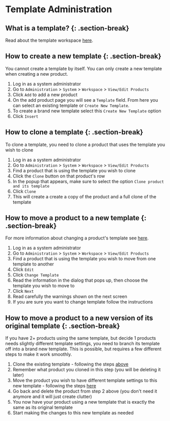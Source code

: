 # Template Administration
## What is a template? {: .section-break}
Read about the template workspace [here](../Spira-Administration-Guide/System-Administration.md).

## How to create a new template {: .section-break}
You cannot create a template by itself. You can only create a new template when creating a new product.

1. Log in as a system administrator
2. Go to `Administration` > `System` > `Workspace` > `View/Edit Products`
3. Click `Add` to add a new product
4. On the add product page you will see a `Template` field. From here you can select an existing template or `Create New Template`.
5. To create a brand new template select this `Create New Template` option
6. Click `Insert`

## How to clone a template {: .section-break}
To clone a template, you need to clone a product that uses the template you wish to clone

1. Log in as a system administrator
2. Go to `Administration` > `System` > `Workspace` > `View/Edit Products`
3. Find a product that is using the template you wish to clone
4. Click the `Clone` button on that product's row
5. In the popup that appears, make sure to select the option `Clone product and its template`
6. Click `Clone`
7. This will create a create a copy of the product and a full clone of the template

## How to move a product to a new template {: .section-break}
For more information about changing a product's template see [here](../Spira-Administration-Guide/Product-Changing-Template.md).

1. Log in as a system administrator
2. Go to `Administration` > `System` > `Workspace` > `View/Edit Products`
3. Find a product that is using the template you wish to move from one template to another
4. Click `Edit`
5. Click `Change Template`
6. Read the information in the dialog that pops up, then choose the template you wish to move to
7. Click `Next`
8. Read carefully the warnings shown on the next screen
9. If you are sure you want to change template follow the instructions


## How to move a product to a new version of its original template  {: .section-break}
If you have 2+ products using the same template, but decide 1 products needs slightly different template settings, you need to branch its template off into a brand new template. This is possible, but requires a few different steps to make it work smoothly.

1. Clone the existing template - following the steps [above](#how-to-clone-a-template)
2. Remember what product you cloned in this step (you will be deleting it later)
3. Move the product you wish to have different template settings to this new template - following the steps [here](how-to-move-a-product-to-a-new-template)
4. Go back and delete the product from step 2 above (you don't need it anymore and it will just create clutter)
5. You now have your product using a new template that is exactly the same as its original template
6. Start making the changes to this new template as needed
